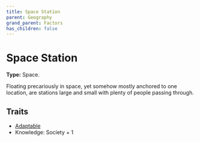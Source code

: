 ```yaml
---
title: Space Station
parent: Geography
grand_parent: Factors
has_children: false
---
```


# Space Station

**Type:** Space.

Floating precariously in space, yet somehow mostly anchored to one location, are stations large and small with plenty of people passing through.

## Traits

* [Adaptable](/cosmos/Factors/Traits/Adaptable)
* Knowledge: Society + 1
